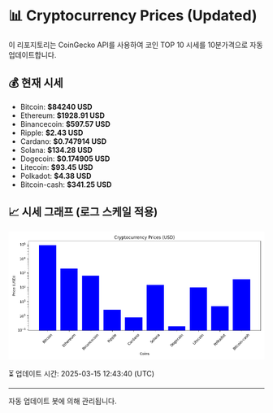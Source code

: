 
# 📊 Cryptocurrency Prices (Updated)

이 리포지토리는 CoinGecko API를 사용하여 코인 TOP 10 시세를 10분가격으로 자동 업데이트합니다.

## 💰 현재 시세
- Bitcoin: **$84240 USD**
- Ethereum: **$1928.91 USD**
- Binancecoin: **$597.57 USD**
- Ripple: **$2.43 USD**
- Cardano: **$0.747914 USD**
- Solana: **$134.28 USD**
- Dogecoin: **$0.174905 USD**
- Litecoin: **$93.45 USD**
- Polkadot: **$4.38 USD**
- Bitcoin-cash: **$341.25 USD**

## 📈 시세 그래프 (로그 스케일 적용)
![Crypto Prices](crypto_prices.png)

⏳ 업데이트 시간: 2025-03-15 12:43:40 (UTC)

---
자동 업데이트 봇에 의해 관리됩니다.

